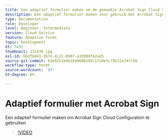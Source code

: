 ```yaml
---
title: Een adaptief formulier maken om de gemaakte Acrobat Sign Cloud Services Configuration te gebruiken
description: Een adaptief formulier maken voor gebruik met Acrobat Sign
type: Documentation
role: Developer
level: Beginner, Intermediate
version: Cloud Service
feature: Adaptive Forms
topic: Development
kt: 7431
thumbnail: 332438.jpg
exl-id: 6bdfb841-3b7e-4c22-8907-a1b98df42ae5
source-git-commit: b3e9251bdb18a008be95c1fa9e5c79252a74fc98
workflow-type: tm+mt
source-wordcount: '37'
ht-degree: 0%

---
```


# Adaptief formulier met Acrobat Sign


Een adaptief formulier maken om Acrobat Sign Cloud Configuration te gebruiken

>[!VIDEO](https://video.tv.adobe.com/v/332438?quality=12&learn=on)
